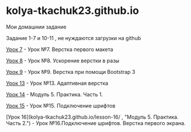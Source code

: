 

# kolya-tkachuk23.github.io
Мои домашнии задание


Задание 1-7 и 10-11 , не нуждаются загрузки на github


[Урок 7](https://kolya-tkachuk23.github.io/lesson-7/) - Урок №7. Верстка первого макета


[Урок 8](https://kolya-tkachuk23.github.io/lesson-8/) - Урок №8. Ускорение верстки в разы


[Урок 9](https://kolya-tkachuk23.github.io/lesson-9/) - Урок №9. Верстка при помощи Bootstrap 3

[Урок 13](https://kolya-tkachuk23.github.io/lesson-13/) - Урок №13. Адаптивная верстка

[Урок 14](https://kolya-tkachuk23.github.io/lesson-14/) - Модуль 5. Практика. Часть 1.

[Урок 15](kolya-tkachuk23.github.io/lesson-15/) - Урок №15. Подключение шрифтов

[Урок 16](kolya-tkachuk23.github.io/lesson-16/ , "Модуль 5. Практика. Часть 2.") - Урок №16.Подключение шрифтов. Верстка первого экрана.
